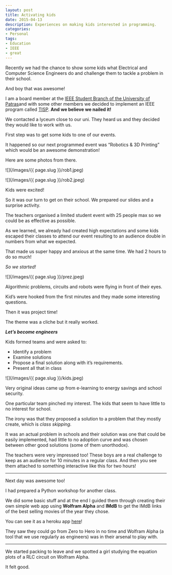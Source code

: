 ```yaml
---
layout: post
title: Activating kids
date: 2015-04-13
description: Experiences on making kids interested in programming.
categories:
- Personal
tags:
- Education
- IEEE
- great
---
```


Recently we had the chance to show some kids what Electrical and Computer Science Engineers do and challenge them to tackle a problem in their school.

And boy that was awesome!

I am a board member at the [IEEE Student Branch of the University of Patras](http://ieee-upatras.gr/en/)and with some other members we decided to implement an IEEE program called [TISP](http://www.ieee.org/education_careers/education/preuniversity/tispt/index.html). **And we believe we nailed it!**
<!--more-->
We contacted a lyceum close to our uni. They heard us and they decided they would like to work with us.

First step was to get some kids to one of our events.

It happened so our next programmed event was “Robotics & 3D Printing” which would be an awesome demonstration!

Here are some photos from there.

![](/images/{{ page.slug }}/rob1.jpeg)

![](/images/{{ page.slug }}/rob2.jpeg)

Kids were excited!

So it was our turn to get on their school. We prepared our slides and a surprise activity.

The teachers organised a limited student event with 25 people max so we could be as effective as possible.

As we learned, we already had created high expectations and some kids escaped their classes to attend our event resulting to an audience double in numbers from what we expected.

That made us super happy and anxious at the same time. We had 2 hours to do so much!

_So we started!_

![](/images/{{ page.slug }}/prez.jpeg)

Algorithmic problems, circuits and robots were flying in front of their eyes.

Kid’s were hooked from the first minutes and they made some interesting questions.

Then it was project time!

The theme was a cliche but it really worked.

**_Let’s become engineers_**

Kids formed teams and were asked to:

- Identify a problem
- Examine solutions
- Propose a final solution along with it’s requirements.
- Present all that in class

![](/images/{{ page.slug }}/kids.jpeg)

Very original ideas came up from e-learning to energy savings and school security.

One particular team pinched my interest. The kids that seem to have little to no interest for school.

The irony was that they proposed a solution to a problem that they mostly create, which is _class skipping._

It was an actual problem in schools and their solution was one that could be easily implemented, had little to no adoption curve and was chosen between other good solutions (some of them unorthodox).

The teachers were very impressed too! These boys are a real challenge to keep as an audience for 10 minutes in a regular class. And then you see them attached to something interactive like this for two hours!

---

Next day was awesome too!

I had prepared a Python workshop for another class.

We did some basic stuff and at the end I guided them through creating their own simple web app using **Wolfram Alpha** and **IMdB** to get the IMdB links of the best selling movies of the year they chose.

You can see it as a heroku app [here](http://ieee-py-kastritsi.herokuapp.com/)!

They saw they could go from Zero to Hero in no time and Wolfram Alpha (a tool that we use regularly as engineers) was in their arsenal to play with.

---

We started packing to leave and we spotted a girl studying the equation plots of a RLC circuit on Wolfram Alpha.

It felt good.
